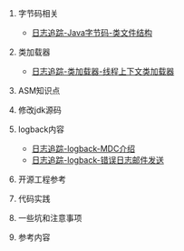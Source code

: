 1. 字节码相关

   - [日志追踪-Java字节码-类文件结构](./docs/logtrack/日志追踪-Java字节码-类文件结构.md)

2. 类加载器

   * [日志追踪-类加载器-线程上下文类加载器](./docs/logtrack/日志追踪-类加载器-线程上下文类加载器.md)

3. ASM知识点

4. 修改jdk源码

5. logback内容

   - [日志追踪-logback-MDC介绍](./docs/logtrack/日志追踪-logback-MDC介绍.md)
   - [日志追踪-logback-错误日志邮件发送](./docs/logtrack/日志追踪-logback-错误日志邮件发送.md)

6. 开源工程参考

7. 代码实践

8. 一些坑和注意事项

9. 参考内容

   





